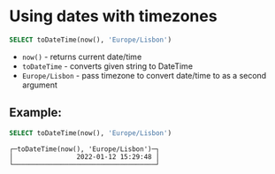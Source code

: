 # Using dates with timezones

```sql
SELECT toDateTime(now(), 'Europe/Lisbon')
```

- `now()` - returns current date/time
- `toDateTime` - converts given string to DateTime
- `Europe/Lisbon` - pass timezone to convert date/time to as a second argument

## Example: 
```sql
SELECT toDateTime(now(), 'Europe/Lisbon')
```
```
┌─toDateTime(now(), 'Europe/Lisbon')─┐
│                2022-01-12 15:29:48 │
└────────────────────────────────────┘
```

